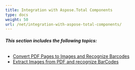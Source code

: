 ```yaml
---
title: Integration with Aspose.Total Components
type: docs
weight: 50
url: /net/integration-with-aspose-total-components/
---
```


###### **This section includes the following topics:** 
- [Convert PDF Pages to Images and Recognize Barcodes](/pdf/net/convert-pdf-pages-to-images-and-recognize-barcodes-html/)
- [Extract Images from PDF and recognize BarCodes](/pdf/net/extract-images-from-pdf-and-recognize-barcodes-html/)
